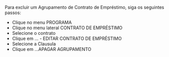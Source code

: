 ﻿Para excluir um Agrupamento de Contrato de Empréstimo, siga os seguintes passos:

* Clique no menu PROGRAMA
* Clique no menu lateral CONTRATO DE EMPRÉSTIMO
* Selecione o contrato
* Clique em ... - EDITAR CONTRATO DE EMPRÉSTIMO
* Selecione a Clausula
* Clique em ...APAGAR AGRUPAMENTO
